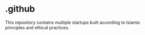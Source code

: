 # .github
This repository contains multiple startups built according to Islamic principles and ethical practices.

